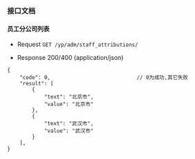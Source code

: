 
### 接口文档

#### 员工分公司列表
+ Request
`GET /yp/adm/staff_attributions/`


+ Response 200/400 (application/json)
```
{
    "code": 0,                            // 0为成功,其它失败
    "result": [
        {
            "text": "北京市",
            "value": "北京市"
        },
        {
            "text": "武汉市",
            "value": "武汉市"
        }
    ],
}
```

